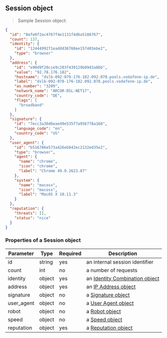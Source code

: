 ## Session object

> Sample Session object:

```json
{
  "id": "8efe0f2ac4767f4e1131f4d6a5186767",
  "count": 137,
  "identity": {
    "id": "1244499271eaddd36768ee157403ebe2",
    "type": "browser"
  },
  "address": {
    "id": "e90d9f20cce9c203f439129b0943a8bb",
    "value": "92.78.176.182",
    "hostname": "dslb-092-078-176-182.092.078.pools.vodafone-ip.de",
    "label": "dslb-092-078-176-182.092.078.pools.vodafone-ip.de",
    "as_number": "3209",
    "network_name": "ARCOR-DSL-NET17",
    "country_code": "DE",
    "flags": [
      "broadband"
    ]
  },
  "signature": {
    "id": "7ecc3a36d6eae49e535f7a956778a166",
    "language_code": "en",
    "country_code": "US"
  },
  "user_agent": {
    "id": "b516786e573a426eb842ec2132ed35e2",
    "type": "browser",
    "agent": {
      "name": "chrome",
      "icon": "chrome",
      "label": "Chrome 49.0.2623.87"
    },
    "system": {
      "name": "macosx",
      "icon": "macosx",
      "label": "MacOS X 10.11.3"
    }
  },
  "reputation": {
    "threats": [],
    "status": "nice"
  }
}
```

### Properties of a Session object

Parameter  | Type   | Required | Description
---------- | ------ | -------- | --------------------------------------------------------
id         | string |    yes   | an internal session identifier
count      | int    |    no    | a number of requests
identity   | object |    yes   | an [Identity Combination object](#identity-combination-object)
address    | object |    yes   | an [IP Address object](#ip-address-object)
signature  | object |    no    | a [Signature object](#headers-signature-object)
user_agent | object |    no    | a [User Agent object](#user-agent-object)
robot      | object |    no    | a [Robot object](#robot-object)
speed      | object |    no    | a [Speed object](#speed-object)
reputation | object |    yes   | a [Reputation object](#reputation-object)
